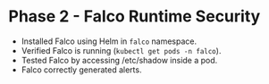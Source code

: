 # Phase 2 - Falco Runtime Security

- Installed Falco using Helm in `falco` namespace.
- Verified Falco is running (`kubectl get pods -n falco`).
- Tested Falco by accessing /etc/shadow inside a pod.
- Falco correctly generated alerts.
